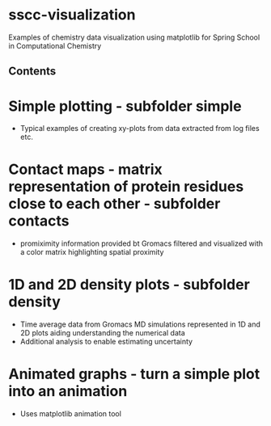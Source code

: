 # sscc-visualization
Examples of chemistry data visualization using matplotlib for Spring School in Computational Chemistry

## Contents

# Simple plotting - subfolder simple
* Typical examples of creating xy-plots from data extracted from log files etc.

# Contact maps - matrix representation of protein residues close to each other - subfolder contacts
* promiximity information provided bt Gromacs filtered and visualized with a color matrix highlighting spatial proximity

# 1D and 2D density plots - subfolder density
* Time average data from Gromacs MD simulations represented in 1D and 2D plots aiding understanding the numerical data
* Additional analysis to enable estimating uncertainty

# Animated graphs - turn a simple plot into an animation
* Uses matplotlib animation tool

